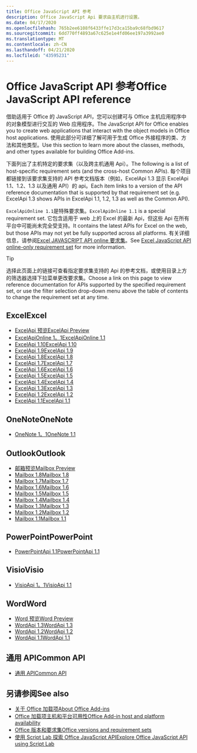 ```yaml
---
title: Office JavaScript API 参考
description: Office JavaScript Api 要求由主机进行设置。
ms.date: 04/17/2020
ms.openlocfilehash: 765b2ee6108f6433ffe17d3ca15ba9c68fbd9617
ms.sourcegitcommit: 6dd770ff4893a67c625e1e4fd06ee197a3992ae0
ms.translationtype: MT
ms.contentlocale: zh-CN
ms.lasthandoff: 04/21/2020
ms.locfileid: "43595231"
---
```

# <a name="office-javascript-api-reference"></a><span data-ttu-id="2fa9e-103">Office JavaScript API 参考</span><span class="sxs-lookup"><span data-stu-id="2fa9e-103">Office JavaScript API reference</span></span>

<span data-ttu-id="2fa9e-104">借助适用于 Office 的 JavaScript API，您可以创建可与 Office 主机应用程序中的对象模型进行交互的 Web 应用程序。</span><span class="sxs-lookup"><span data-stu-id="2fa9e-104">The JavaScript API for Office enables you to create web applications that interact with the object models in Office host applications.</span></span> <span data-ttu-id="2fa9e-105">使用此部分可详细了解可用于生成 Office 外接程序的类、方法和其他类型。</span><span class="sxs-lookup"><span data-stu-id="2fa9e-105">Use this section to learn more about the classes, methods, and other types available for building Office Add-ins.</span></span>

<span data-ttu-id="2fa9e-106">下面列出了主机特定的要求集（以及跨主机通用 Api）。</span><span class="sxs-lookup"><span data-stu-id="2fa9e-106">The following is a list of host-specific requirement sets (and the cross-host Common APIs).</span></span> <span data-ttu-id="2fa9e-107">每个项目都链接到该要求集支持的 API 参考文档版本（例如，ExcelApi 1.3 显示 ExcelApi 1.1、1.2、1.3 以及通用 API）的 api。</span><span class="sxs-lookup"><span data-stu-id="2fa9e-107">Each item links to a version of the API reference documentation that is supported by that requirement set (e.g. ExcelApi 1.3 shows APIs in ExcelApi 1.1, 1.2, 1.3 as well as the Common API).</span></span>

<span data-ttu-id="2fa9e-108">`ExcelApiOnline 1.1`是特殊要求集。</span><span class="sxs-lookup"><span data-stu-id="2fa9e-108">`ExcelApiOnline 1.1` is a special requirement set.</span></span> <span data-ttu-id="2fa9e-109">它包含适用于 web 上的 Excel 的最新 Api，但这些 Api 在所有平台中可能尚未完全受支持。</span><span class="sxs-lookup"><span data-stu-id="2fa9e-109">It contains the latest APIs for Excel on the web, but those APIs may not yet be fully supported across all platforms.</span></span> <span data-ttu-id="2fa9e-110">有关详细信息，请参阅[Excel JAVASCRIPT API online 要求集](/office/dev/add-ins/reference/requirement-sets/excel-api-online-requirement-set)。</span><span class="sxs-lookup"><span data-stu-id="2fa9e-110">See [Excel JavaScript API online-only requirement set](/office/dev/add-ins/reference/requirement-sets/excel-api-online-requirement-set) for more information.</span></span>

> [!TIP]
> <span data-ttu-id="2fa9e-111">选择此页面上的链接可查看指定要求集支持的 Api 的参考文档，或使用目录上方的筛选器选择下拉菜单更改要求集。</span><span class="sxs-lookup"><span data-stu-id="2fa9e-111">Choose a link on this page to view reference documentation for APIs supported by the specified requirement set, or use the filter selection drop-down menu above the table of contents to change the requirement set at any time.</span></span>

## <a name="excel"></a><span data-ttu-id="2fa9e-112">Excel</span><span class="sxs-lookup"><span data-stu-id="2fa9e-112">Excel</span></span>

- [<span data-ttu-id="2fa9e-113">ExcelApi 预览</span><span class="sxs-lookup"><span data-stu-id="2fa9e-113">ExcelApi Preview</span></span>](/javascript/api/excel?view=excel-js-preview)
- [<span data-ttu-id="2fa9e-114">ExcelApiOnline 1。1</span><span class="sxs-lookup"><span data-stu-id="2fa9e-114">ExcelApiOnline 1.1</span></span>](/javascript/api/excel?view=excel-js-online)
- [<span data-ttu-id="2fa9e-115">ExcelApi 1.10</span><span class="sxs-lookup"><span data-stu-id="2fa9e-115">ExcelApi 1.10</span></span>](/javascript/api/excel?view=excel-js-1.10)
- [<span data-ttu-id="2fa9e-116">ExcelApi 1.9</span><span class="sxs-lookup"><span data-stu-id="2fa9e-116">ExcelApi 1.9</span></span>](/javascript/api/excel?view=excel-js-1.9)
- [<span data-ttu-id="2fa9e-117">ExcelApi 1.8</span><span class="sxs-lookup"><span data-stu-id="2fa9e-117">ExcelApi 1.8</span></span>](/javascript/api/excel?view=excel-js-1.8)
- [<span data-ttu-id="2fa9e-118">ExcelApi 1.7</span><span class="sxs-lookup"><span data-stu-id="2fa9e-118">ExcelApi 1.7</span></span>](/javascript/api/excel?view=excel-js-1.7)
- [<span data-ttu-id="2fa9e-119">ExcelApi 1.6</span><span class="sxs-lookup"><span data-stu-id="2fa9e-119">ExcelApi 1.6</span></span>](/javascript/api/excel?view=excel-js-1.6)
- [<span data-ttu-id="2fa9e-120">ExcelApi 1.5</span><span class="sxs-lookup"><span data-stu-id="2fa9e-120">ExcelApi 1.5</span></span>](/javascript/api/excel?view=excel-js-1.5)
- [<span data-ttu-id="2fa9e-121">ExcelApi 1.4</span><span class="sxs-lookup"><span data-stu-id="2fa9e-121">ExcelApi 1.4</span></span>](/javascript/api/excel?view=excel-js-1.4)
- [<span data-ttu-id="2fa9e-122">ExcelApi 1.3</span><span class="sxs-lookup"><span data-stu-id="2fa9e-122">ExcelApi 1.3</span></span>](/javascript/api/excel?view=excel-js-1.3)
- [<span data-ttu-id="2fa9e-123">ExcelApi 1.2</span><span class="sxs-lookup"><span data-stu-id="2fa9e-123">ExcelApi 1.2</span></span>](/javascript/api/excel?view=excel-js-1.2)
- [<span data-ttu-id="2fa9e-124">ExcelApi 1.1</span><span class="sxs-lookup"><span data-stu-id="2fa9e-124">ExcelApi 1.1</span></span>](/javascript/api/excel?view=excel-js-1.1)

## <a name="onenote"></a><span data-ttu-id="2fa9e-125">OneNote</span><span class="sxs-lookup"><span data-stu-id="2fa9e-125">OneNote</span></span>

- [<span data-ttu-id="2fa9e-126">OneNote 1。1</span><span class="sxs-lookup"><span data-stu-id="2fa9e-126">OneNote 1.1</span></span>](/javascript/api/onenote?view=onenote-js-1.1)

## <a name="outlook"></a><span data-ttu-id="2fa9e-127">Outlook</span><span class="sxs-lookup"><span data-stu-id="2fa9e-127">Outlook</span></span>

- [<span data-ttu-id="2fa9e-128">邮箱预览</span><span class="sxs-lookup"><span data-stu-id="2fa9e-128">Mailbox Preview</span></span>](/javascript/api/outlook?view=outlook-js-preview)
- [<span data-ttu-id="2fa9e-129">Mailbox 1.8</span><span class="sxs-lookup"><span data-stu-id="2fa9e-129">Mailbox 1.8</span></span>](/javascript/api/outlook?view=outlook-js-1.8)
- [<span data-ttu-id="2fa9e-130">Mailbox 1.7</span><span class="sxs-lookup"><span data-stu-id="2fa9e-130">Mailbox 1.7</span></span>](/javascript/api/outlook?view=outlook-js-1.7)
- [<span data-ttu-id="2fa9e-131">Mailbox 1.6</span><span class="sxs-lookup"><span data-stu-id="2fa9e-131">Mailbox 1.6</span></span>](/javascript/api/outlook?view=outlook-js-1.6)
- [<span data-ttu-id="2fa9e-132">Mailbox 1.5</span><span class="sxs-lookup"><span data-stu-id="2fa9e-132">Mailbox 1.5</span></span>](/javascript/api/outlook?view=outlook-js-1.5)
- [<span data-ttu-id="2fa9e-133">Mailbox 1.4</span><span class="sxs-lookup"><span data-stu-id="2fa9e-133">Mailbox 1.4</span></span>](/javascript/api/outlook?view=outlook-js-1.4)
- [<span data-ttu-id="2fa9e-134">Mailbox 1.3</span><span class="sxs-lookup"><span data-stu-id="2fa9e-134">Mailbox 1.3</span></span>](/javascript/api/outlook?view=outlook-js-1.3)
- [<span data-ttu-id="2fa9e-135">Mailbox 1.2</span><span class="sxs-lookup"><span data-stu-id="2fa9e-135">Mailbox 1.2</span></span>](/javascript/api/outlook?view=outlook-js-1.2)
- [<span data-ttu-id="2fa9e-136">Mailbox 1.1</span><span class="sxs-lookup"><span data-stu-id="2fa9e-136">Mailbox 1.1</span></span>](/javascript/api/outlook?view=outlook-js-1.1)

## <a name="powerpoint"></a><span data-ttu-id="2fa9e-137">PowerPoint</span><span class="sxs-lookup"><span data-stu-id="2fa9e-137">PowerPoint</span></span>

- [<span data-ttu-id="2fa9e-138">PowerPointApi 1.1</span><span class="sxs-lookup"><span data-stu-id="2fa9e-138">PowerPointApi 1.1</span></span>](/javascript/api/powerpoint?view=powerpoint-js-1.1)

## <a name="visio"></a><span data-ttu-id="2fa9e-139">Visio</span><span class="sxs-lookup"><span data-stu-id="2fa9e-139">Visio</span></span>

- [<span data-ttu-id="2fa9e-140">VisioApi 1。1</span><span class="sxs-lookup"><span data-stu-id="2fa9e-140">VisioApi 1.1</span></span>](/javascript/api/visio?view=visio-js-1.1)

## <a name="word"></a><span data-ttu-id="2fa9e-141">Word</span><span class="sxs-lookup"><span data-stu-id="2fa9e-141">Word</span></span>

- [<span data-ttu-id="2fa9e-142">Word 预览</span><span class="sxs-lookup"><span data-stu-id="2fa9e-142">Word Preview</span></span>](/javascript/api/word?view=word-js-preview)
- [<span data-ttu-id="2fa9e-143">WordApi 1.3</span><span class="sxs-lookup"><span data-stu-id="2fa9e-143">WordApi 1.3</span></span>](/javascript/api/word?view=word-js-1.3)
- [<span data-ttu-id="2fa9e-144">WordApi 1.2</span><span class="sxs-lookup"><span data-stu-id="2fa9e-144">WordApi 1.2</span></span>](/javascript/api/word?view=word-js-1.2)
- [<span data-ttu-id="2fa9e-145">WordApi 1.1</span><span class="sxs-lookup"><span data-stu-id="2fa9e-145">WordApi 1.1</span></span>](/javascript/api/word?view=word-js-1.1)

## <a name="common-api"></a><span data-ttu-id="2fa9e-146">通用 API</span><span class="sxs-lookup"><span data-stu-id="2fa9e-146">Common API</span></span>

- [<span data-ttu-id="2fa9e-147">通用 API</span><span class="sxs-lookup"><span data-stu-id="2fa9e-147">Common API</span></span>](/javascript/api/office?view=common-js)

## <a name="see-also"></a><span data-ttu-id="2fa9e-148">另请参阅</span><span class="sxs-lookup"><span data-stu-id="2fa9e-148">See also</span></span>

- [<span data-ttu-id="2fa9e-149">关于 Office 加载项</span><span class="sxs-lookup"><span data-stu-id="2fa9e-149">About Office Add-ins</span></span>](/office/dev/add-ins/overview)
- [<span data-ttu-id="2fa9e-150">Office 加载项主机和平台可用性</span><span class="sxs-lookup"><span data-stu-id="2fa9e-150">Office Add-in host and platform availability</span></span>](/office/dev/add-ins/overview/office-add-in-availability)
- [<span data-ttu-id="2fa9e-151">Office 版本和要求集</span><span class="sxs-lookup"><span data-stu-id="2fa9e-151">Office versions and requirement sets</span></span>](/office/dev/add-ins/develop/office-versions-and-requirement-sets)
- [<span data-ttu-id="2fa9e-152">使用 Script Lab 探索 Office JavaScript API</span><span class="sxs-lookup"><span data-stu-id="2fa9e-152">Explore Office JavaScript API using Script Lab</span></span>](/office/dev/add-ins/overview/explore-with-script-lab)
